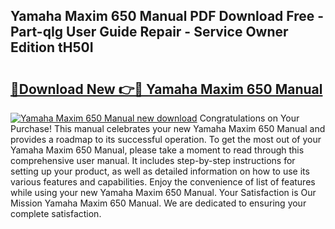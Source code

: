 ## Yamaha Maxim 650 Manual PDF Download Free - Part-qIg User Guide Repair - Service Owner Edition tH50I

# <h2><a href="http://bc73198.oget.top/?id=Yamaha+Maxim+650+Manual">🔗Download New 👉🔴 Yamaha Maxim 650 Manual</a></h2>

[![Yamaha Maxim 650 Manual new download](https://i.imgur.com/5g1atiW.png)](http://bc73198.oget.top/?id=Yamaha+Maxim+650+Manual)
Congratulations on Your Purchase! This manual celebrates your new Yamaha Maxim 650 Manual and provides a roadmap to its successful operation. To get the most out of your Yamaha Maxim 650 Manual, please take a moment to read through this comprehensive user manual. It includes step-by-step instructions for setting up your product, as well as detailed information on how to use its various features and capabilities. Enjoy the convenience of list of features while using your new Yamaha Maxim 650 Manual. Your Satisfaction is Our Mission Yamaha Maxim 650 Manual. We are dedicated to ensuring your complete satisfaction.
